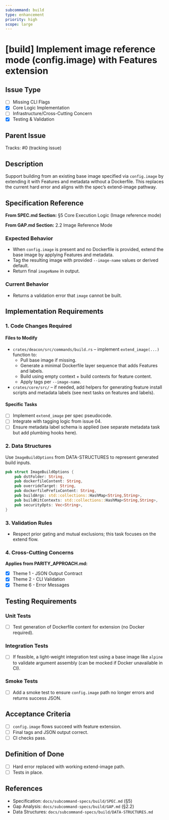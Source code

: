 ```yaml
---
subcommand: build
type: enhancement
priority: high
scope: large
---
```


# [build] Implement image reference mode (config.image) with Features extension

## Issue Type
- [ ] Missing CLI Flags
- [x] Core Logic Implementation
- [ ] Infrastructure/Cross-Cutting Concern
- [x] Testing & Validation

## Parent Issue
Tracks: #0 (tracking issue)

## Description
Support building from an existing base image specified via `config.image` by extending it with Features and metadata without a Dockerfile. This replaces the current hard error and aligns with the spec’s extend-image pathway.

## Specification Reference

**From SPEC.md Section:** §5 Core Execution Logic (Image reference mode)

**From GAP.md Section:** 2.2 Image Reference Mode

### Expected Behavior
- When `config.image` is present and no Dockerfile is provided, extend the base image by applying Features and metadata.
- Tag the resulting image with provided `--image-name` values or derived default.
- Return final `imageName` in output.

### Current Behavior
- Returns a validation error that `image` cannot be built.

## Implementation Requirements

### 1. Code Changes Required

#### Files to Modify
- `crates/deacon/src/commands/build.rs` – implement `extend_image(...)` function to:
  - Pull base image if missing.
  - Generate a minimal Dockerfile layer sequence that adds Features and labels.
  - Build using empty context + build contexts for feature content.
  - Apply tags per `--image-name`.
- `crates/core/src/` – if needed, add helpers for generating feature install scripts and metadata labels (see next tasks on features and labels).

#### Specific Tasks
- [ ] Implement `extend_image` per spec pseudocode.
- [ ] Integrate with tagging logic from issue 04.
- [ ] Ensure metadata label schema is applied (see separate metadata task but add plumbing hooks here).

### 2. Data Structures
Use `ImageBuildOptions` from DATA-STRUCTURES to represent generated build inputs.

```rust
pub struct ImageBuildOptions {
    pub dstFolder: String,
    pub dockerfileContent: String,
    pub overrideTarget: String,
    pub dockerfilePrefixContent: String,
    pub buildArgs: std::collections::HashMap<String,String>,
    pub buildKitContexts: std::collections::HashMap<String,String>,
    pub securityOpts: Vec<String>,
}
```

### 3. Validation Rules
- Respect prior gating and mutual exclusions; this task focuses on the extend flow.

### 4. Cross-Cutting Concerns

**Applies from PARITY_APPROACH.md:**
- [x] Theme 1 - JSON Output Contract
- [x] Theme 2 - CLI Validation
- [x] Theme 6 - Error Messages

## Testing Requirements

### Unit Tests
- [ ] Test generation of Dockerfile content for extension (no Docker required).

### Integration Tests
- [ ] If feasible, a light-weight integration test using a base image like `alpine` to validate argument assembly (can be mocked if Docker unavailable in CI).

### Smoke Tests
- [ ] Add a smoke test to ensure `config.image` path no longer errors and returns success JSON.

## Acceptance Criteria
- [ ] `config.image` flows succeed with feature extension.
- [ ] Final tags and JSON output correct.
- [ ] CI checks pass.

## Definition of Done
- [ ] Hard error replaced with working extend-image path.
- [ ] Tests in place.

## References
- Specification: `docs/subcommand-specs/build/SPEC.md` (§5)
- Gap Analysis: `docs/subcommand-specs/build/GAP.md` (§2.2)
- Data Structures: `docs/subcommand-specs/build/DATA-STRUCTURES.md`
